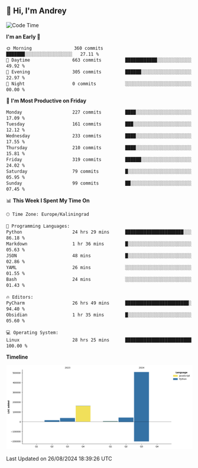 ## 👋 Hi, I'm Andrey

<!--START_SECTION:waka-->
![Code Time](http://img.shields.io/badge/Code%20Time-363%20hrs%2025%20mins-blue)

**I'm an Early 🐤** 

```text
🌞 Morning                360 commits         ███████░░░░░░░░░░░░░░░░░░   27.11 % 
🌆 Daytime                663 commits         ████████████░░░░░░░░░░░░░   49.92 % 
🌃 Evening                305 commits         ██████░░░░░░░░░░░░░░░░░░░   22.97 % 
🌙 Night                  0 commits           ░░░░░░░░░░░░░░░░░░░░░░░░░   00.00 % 
```
📅 **I'm Most Productive on Friday** 

```text
Monday                   227 commits         ████░░░░░░░░░░░░░░░░░░░░░   17.09 % 
Tuesday                  161 commits         ███░░░░░░░░░░░░░░░░░░░░░░   12.12 % 
Wednesday                233 commits         ████░░░░░░░░░░░░░░░░░░░░░   17.55 % 
Thursday                 210 commits         ████░░░░░░░░░░░░░░░░░░░░░   15.81 % 
Friday                   319 commits         ██████░░░░░░░░░░░░░░░░░░░   24.02 % 
Saturday                 79 commits          █░░░░░░░░░░░░░░░░░░░░░░░░   05.95 % 
Sunday                   99 commits          ██░░░░░░░░░░░░░░░░░░░░░░░   07.45 % 
```


📊 **This Week I Spent My Time On** 

```text
🕑︎ Time Zone: Europe/Kaliningrad

💬 Programming Languages: 
Python                   24 hrs 29 mins      ██████████████████████░░░   86.18 % 
Markdown                 1 hr 36 mins        █░░░░░░░░░░░░░░░░░░░░░░░░   05.63 % 
JSON                     48 mins             █░░░░░░░░░░░░░░░░░░░░░░░░   02.86 % 
YAML                     26 mins             ░░░░░░░░░░░░░░░░░░░░░░░░░   01.55 % 
Bash                     24 mins             ░░░░░░░░░░░░░░░░░░░░░░░░░   01.43 % 

🔥 Editors: 
PyCharm                  26 hrs 49 mins      ████████████████████████░   94.40 % 
Obsidian                 1 hr 35 mins        █░░░░░░░░░░░░░░░░░░░░░░░░   05.60 % 

💻 Operating System: 
Linux                    28 hrs 25 mins      █████████████████████████   100.00 % 
```

**Timeline**

![Lines of Code chart](https://raw.githubusercontent.com/Mist3s/Mist3s/main/assets/bar_graph.png)


 Last Updated on 26/08/2024 18:39:26 UTC
<!--END_SECTION:waka-->

